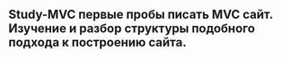 Study-MVC первые пробы писать MVC сайт. Изучение и разбор структуры подобного подхода к построению сайта.
------------------------------------------------------------------------------------------------------------------------------------------
